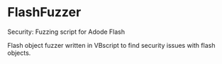 # FlashFuzzer
Security: Fuzzing script for Adode Flash

Flash object fuzzer written in VBscript to find security issues with flash objects. 
